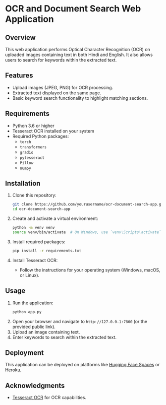 # OCR and Document Search Web Application

## Overview
This web application performs Optical Character Recognition (OCR) on uploaded images containing text in both Hindi and English. It also allows users to search for keywords within the extracted text.

## Features
- Upload images (JPEG, PNG) for OCR processing.
- Extracted text displayed on the same page.
- Basic keyword search functionality to highlight matching sections.

## Requirements
- Python 3.6 or higher
- Tesseract OCR installed on your system
- Required Python packages:
  - `torch`
  - `transformers`
  - `gradio`
  - `pytesseract`
  - `Pillow`
  - `numpy`

## Installation
1. Clone this repository:
   ```bash
   git clone https://github.com/yourusername/ocr-document-search-app.git
   cd ocr-document-search-app
   ```
2. Create and activate a virtual environment:
   ```bash
   python -m venv venv
   source venv/bin/activate  # On Windows, use `venv\Scripts\activate`
   ```
3. Install required packages:
   ```bash
   pip install -r requirements.txt
   ```

4. Install Tesseract OCR:
   - Follow the instructions for your operating system (Windows, macOS, or Linux).

## Usage
1. Run the application:
   ```bash
   python app.py
   ```
2. Open your browser and navigate to `http://127.0.0.1:7860` (or the provided public link).
3. Upload an image containing text.
4. Enter keywords to search within the extracted text.

## Deployment
This application can be deployed on platforms like [Hugging Face Spaces](https://huggingface.co/spaces) or Heroku.

## Acknowledgments
- [Tesseract OCR](https://github.com/tesseract-ocr/tesseract) for OCR capabilities.
